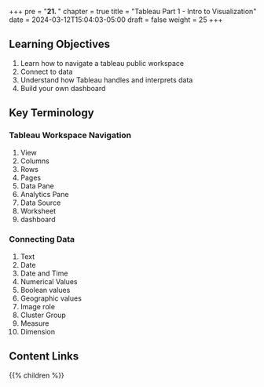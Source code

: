 +++
pre = "<b>21. </b>"
chapter = true
title = "Tableau Part 1 - Intro to Visualization"
date = 2024-03-12T15:04:03-05:00
draft = false
weight = 25
+++

## Learning Objectives
1. Learn how to navigate a tableau public workspace
1. Connect to data
1. Understand how Tableau handles and interprets data
1. Build your own dashboard

## Key Terminology

### Tableau Workspace Navigation
1. View
1. Columns
1. Rows
1. Pages
1. Data Pane
1. Analytics Pane
1. Data Source
1. Worksheet
1. dashboard

### Connecting Data
1. Text
1. Date
1. Date and Time
1. Numerical Values
1. Boolean values
1. Geographic values
1. Image role
1. Cluster Group
1. Measure
1. Dimension

## Content Links

{{% children %}}
